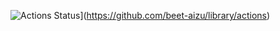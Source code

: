 ![Actions Status](https://github.com/behruzbekx/library/workflows/verify/badge.svg)](https://github.com/beet-aizu/library/actions)
